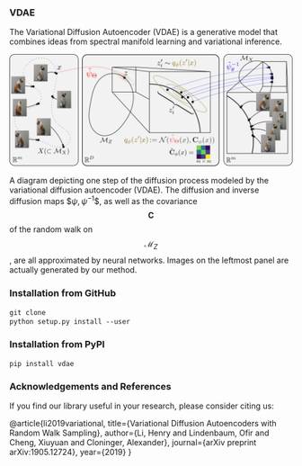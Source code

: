 
### VDAE
The Variational Diffusion Autoencoder (VDAE) is a generative model that combines ideas from spectral manifold learning and variational inference.

![GitHub Logo](diagram.png)

A diagram depicting one step of the diffusion process modeled by the variational diffusion autoencoder (VDAE). The diffusion and inverse diffusion maps $$\psi, \psi^{-1}\$$, as well as the covariance $$\mathbf{C}$$ of the random walk on $$\mathcal{M}_Z$$, are all approximated by neural networks. Images on the leftmost panel are actually generated by our method.

### Installation from GitHub
```
git clone 
python setup.py install --user
```

### Installation from PyPI
```
pip install vdae
```

### Acknowledgements and References
If you find our library useful in your research, please consider citing us:

@article{li2019variational,
  title={Variational Diffusion Autoencoders with Random Walk Sampling},
  author={Li, Henry and Lindenbaum, Ofir and Cheng, Xiuyuan and Cloninger, Alexander},
  journal={arXiv preprint arXiv:1905.12724},
  year={2019}
}

